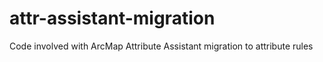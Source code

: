 # attr-assistant-migration
Code involved with ArcMap Attribute Assistant migration to attribute rules
